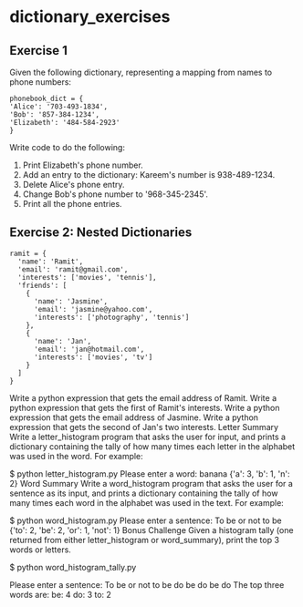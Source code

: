 # dictionary_exercises

## Exercise 1

Given the following dictionary, representing a mapping from names to phone numbers:

    phonebook_dict = {
    'Alice': '703-493-1834',
    'Bob': '857-384-1234',
    'Elizabeth': '484-584-2923'
    }

Write code to do the following:

1. Print Elizabeth's phone number.
2. Add an entry to the dictionary: Kareem's number is 938-489-1234.
3. Delete Alice's phone entry.
4. Change Bob's phone number to '968-345-2345'.
5. Print all the phone entries.

## Exercise 2: Nested Dictionaries

```
ramit = {
  'name': 'Ramit',
  'email': 'ramit@gmail.com',
  'interests': ['movies', 'tennis'],
  'friends': [
    {
      'name': 'Jasmine',
      'email': 'jasmine@yahoo.com',
      'interests': ['photography', 'tennis']
    },
    {
      'name': 'Jan',
      'email': 'jan@hotmail.com',
      'interests': ['movies', 'tv']
    }
  ]
}
```
Write a python expression that gets the email address of Ramit.
Write a python expression that gets the first of Ramit's interests.
Write a python expression that gets the email address of Jasmine.
Write a python expression that gets the second of Jan's two interests.
Letter Summary
Write a letter_histogram program that asks the user for input, and prints a dictionary containing the tally of how many times each letter in the alphabet was used in the word. For example:

$ python letter_histogram.py
Please enter a word: banana
{'a': 3, 'b': 1, 'n': 2}
Word Summary
Write a word_histogram program that asks the user for a sentence as its input, and prints a dictionary containing the tally of how many times each word in the alphabet was used in the text. For example:

$ python word_histogram.py
Please enter a sentence: To be or not to be
{'to': 2, 'be': 2, 'or': 1, 'not': 1}
Bonus Challenge
Given a histogram tally (one returned from either letter_histogram or word_summary), print the top 3 words or letters.

$ python word_histogram_tally.py

Please enter a sentence: To be or not to be do be do be do
The top three words are:
be: 4
do: 3
to: 2